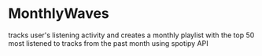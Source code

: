 # MonthlyWaves
tracks user's listening activity and creates a monthly playlist with the top 50 most listened to tracks from the past month using spotipy API
